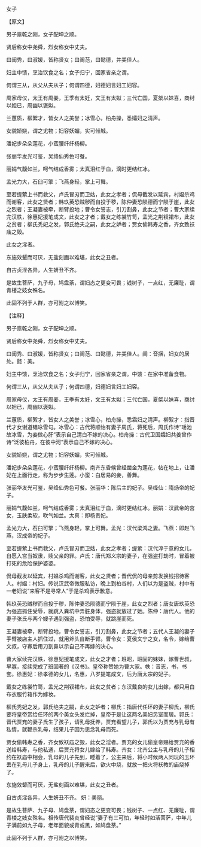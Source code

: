 女子

【原文】

男子禀乾之刚，女子配坤之顺。

贤后称女中尧舜，烈女称女中丈夫。

曰闺秀，曰淑媛，皆称贤女；曰阃范，曰懿德，并美佳人。

妇主中馈，烹治饮食之名；女子归宁，回家省亲之谓。

何谓三从，从父从夫从子；何谓四德，妇德妇言妇工妇容。

周家母仪，太王有周姜，王季有太妊，文王有太姒；三代亡国，夏桀以妹喜，商纣以妲已，周幽以褒姒。

兰蕙质，柳絮才，皆女人之美誉；冰雪心，柏舟操，悉孀妇之清声。

女貌娇娆，谓之尤物；妇容妖媚，实可倾城。

潘妃步朵朵莲花，小蛮腰纤纤杨柳。

张丽华发光可鉴，吴绛仙秀色可餐。

丽娟气馥如兰，呵气结成香雾；太真泪红于血，滴时更结红冰。

孟光力大，石臼可擎；飞燕身轻，掌上可舞。

至若缇萦上书而救父，卢氏冒刃而卫姑，此女之孝者；侃母截发以延宾，村媪杀鸡而谢客，此女之贤者；韩玖英恐贼秽而自投于秽，陈仲妻恐陨德而宁陨于崖，此女之烈者；王凝妻被牵，断臂投地；曹令女誓志，引刀割鼻，此女之节者；曹大家续完汉帙，徐惠妃援笔成文，此女之才者；戴女之练裳竹笥，孟光之荆钗裙布，此女之贫者；柳氏秃妃之发，郭氏绝夫之嗣，此女之妒者；贾女偷韩寿之香，齐女致袄庙之毁。

此女之淫者。

东施效颦而可厌，无盐刻画以难堪，此女之丑者。

自古贞淫各异，人生妍丑不齐。

是故生菩萨，九子母，鸠盘荼，谓妇态之更变可畏；钱树子，一点红，无廉耻，谓青楼之妓女殊名。

此固不列于人群，亦可附之以博笑。



【注释】

男子禀乾之刚，女子配坤之顺。

贤后称女中尧舜，烈女称女中丈夫。

曰闺秀、曰淑媛，皆称贤女；曰阃范、曰懿德，并美佳人。阃：音捆，妇女的居处。懿：美。

妇主中馈，烹治饮食之名；女子归宁，回家省亲之谓。中馈：在家中准备食物。

何谓三从，从父从夫从子；何谓四德，妇德妇言妇工妇容。

周家母仪，太王有周姜，王季有太妊，文王有太姒；三代亡国，夏桀以妹喜，商纣以妲已，周幽以褒姒。

兰蕙质，柳絮才，皆女人之美誉；冰雪心，柏舟操，悉霜妇之清声。柳絮才：指晋代才女谢道韫咏雪句。冰雪心：古代蒋顺怡有妻子周氏，蒋死后，周氏作诗“瑶池故冰雪，为妾做心肝”表示自己清白不嫁的决心。柏舟操：古代卫国孀妇共姜曾作诗“泛彼柏舟，在彼中河”表示自己不嫁的决心。

女貌娇娆，谓之尤物；妇容妖媚，实可倾城。

潘妃步朵朵莲花，小蛮腰纤纤杨柳。南齐东昏候曾经凿金为莲花，帖在地上，让潘妃在上面行走，称为步步生莲。小蛮：白居易的妾，善舞。

张丽华发光可鉴，吴绛仙秀色可餐。张丽华：陈后主的妃子。吴绛仙：隋炀帝的妃子。

丽娟气馥如兰，呵气结成香雾；太真泪红于血，滴时更结红冰。丽娟：汉武帝的宫女，玉肤柔软，吹气如兰。太真：即杨贵妃。

孟光力大，石臼可擎；飞燕身轻，掌上可舞。孟光：汉代梁鸿之妻。飞燕：即赵飞燕，汉成帝的妃子。

至若缇萦上书而救父，卢氏冒刃而卫姑，此女之孝者；缇萦：汉代淳于意的女儿，自愿入宫当奴隶，赎父亲的罪。卢氏：唐代郑义宗的妻子，在强盗打劫时，冒着被打死的危险保护婆婆。

侃母截发以延宾，村媪杀鸡而谢客，此女之贤者；晋代侃的母亲剪发换钱招待客人。村媪：村妇。传说汉武帝微服私访，晚上到柏谷村，人们以为是盗贼，村中有一老妇说“来客不是寻常人”于是杀鸡表示歉意。

韩玖英恐贼秽而自投于秽，陈仲妻恐陨德而宁陨于崖，此女之烈者；唐女唐玖英恐为强盗抓住受辱，就跳入粪坑中弄脏身体，强盗就放过了她。陈仲：唐代人。他的妻子张氏与两个嫂子遇到强盗，恐怕受辱，就跳崖而死。

王凝妻被牵，断臂投地，曹令女誓志，引刀割鼻，此女之节者；五代人王凝的妻子手臂被店主人抓住过，就用斧头自断手臂。曹令女：夏侯文宁之女，名令，嫁给曹文叔，守寡后用刀割鼻以示自己不再嫁的决心。

曹大家续完汉帙，徐惠妃援笔成文，此女之才者；班昭，班固的妹妹，嫁曹世叔，早寡，接续完成了班固著的《汉书》。皇帝称赞她为曹大家。帙：音志，书，书套。徐惠妃：徐孝德的女儿，名惠，八岁提笔成文，后为唐太宗的妃子。

戴女之练裳竹笥，孟光之荆钗裙布，此女之贫者；东汉戴良的女儿出嫁，都只用白布衣服竹箱作为嫁妆。

柳氏秃妃之发，郭氏绝夫之嗣，此女之妒者；柳氏：指唐代任环的妻子柳氏，柳氏要将皇帝赏给任环的两个美女头发烂掉，皇帝于是让这两名美妇另室而居。郭氏：晋代贾充的妻子氏生了孩子，请乳母抚养，贾充看望儿子，郭氏以为贾充与乳母有私情，就鞭杀乳母，结果儿子因为思念乳母而死。

贾女偷韩寿之香，齐女致袄庙之毁，此女之淫者。贾充的女儿偷皇帝赐给贾充的香送给韩寿，与他私通，后贾充将女儿嫁给了韩寿。齐女：北齐公主与乳母的儿子相约在袄庙中相会，乳母的儿子先到，睡着了，公主来后，将小时候两人同玩的玉环丢在乳母儿子身上，乳母的儿子醒来后，欲火中烧，就放一把火将袄教的庙烧掉了。

东施效颦而可厌，无盐刻画以难堪，此女之丑者。

自古贞淫各异，人生妍丑不齐。 妍：美丽。

是故生菩萨、九子母、鸠盘荼，谓妇态之更变可畏；钱树子、一点红、无廉耻，谓青楼之妓女殊名。相传唐代裴炎曾经说“妻子有三可怕，年轻时如活菩萨，中年儿子满前如九子母，老年面貌或青或黑，如鸠盘荼。”

此固不列于人群，亦可附之以博笑。

